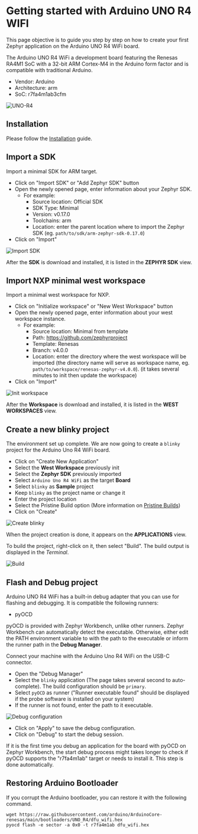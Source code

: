 # Getting started with Arduino UNO R4 WIFI

This page objective is to guide you step by step on how to create your first Zephyr application on the Arduino UNO R4 WiFi board.

The Arduino UNO R4 WiFi  a development board featuring the Renesas RA4M1 SoC with a 32-bit ARM Cortex-M4 in the Arduino form factor and is compatible with traditional Arduino. 

- Vendor: Arduino
- Architecture: arm
- SoC: r7fa4m1ab3cfm

![UNO-R4](/img/tutorials/arduino-uno-r4-wifi/UNO-R4-TOP.jpg)

## Installation

Please follow the [Installation](/docs/documentation/installation) guide.

## Import a SDK

Import a minimal SDK for ARM target. 

* Click on "Import SDK" or "Add Zephyr SDK" button
* Open the newly opened page, enter information about your Zephyr SDK.
  - For example:
    - Source location: Official SDK
    - SDK Type: Minimal
    - Version: v0.17.0
    - Toolchains: arm
    - Location: enter the parent location where to import the Zephyr SDK (eg. `path/to/sdk/arm-zephyr-sdk-0.17.0`)
* Click on "Import"

![Import SDK](/img/tutorials/arduino-uno-r4-wifi/zw_import_sdk.gif)

After the **SDK** is download and installed, it is listed in the **ZEPHYR SDK** view.

## Import NXP minimal west workspace

Import a minimal west workspace for NXP.

* Click on "Initialize workspace" or "New West Workspace" button
* Open the newly opened page, enter information about your west workspace instance.
  - For example:
    - Source location: Minimal from template
    - Path: https://github.com/zephyrproject
    - Template: Renesas
    - Branch: v4.0.0
    - Location: enter the directory where the west workspace will be imported 
(the directory name will serve as workspace name, eg. `path/to/workspace/renesas-zephyr-v4.0.0`).
(it takes several minutes to init then update the workspace)
* Click on "Import"
  
![Init workspace](/img/tutorials/arduino-uno-r4-wifi/zw_import_westworkspace.gif)
  
After the **Workspace** is download and installed, it is listed in the **WEST WORKSPACES** view.

## Create a new blinky project
The environment set up complete. We are now going to create a `blinky` project for the Arduino Uno R4 WiFi board.

* Click on "Create New Application"
* Select the **West Workspace** previously init
* Select the **Zephyr SDK** previously imported
* Select `Arduino Uno R4 WiFi` as the target **Board**
* Select `blinky` as **Sample** project
* Keep `blinky` as the project name or change it
* Enter the project location
* Select the Pristine Build option (More information on [Pristine Builds](https://docs.zephyrproject.org/latest/develop/west/build-flash-debug.html#pristine-builds))
* Click on "Create"

![Create blinky](/img/tutorials/arduino-uno-r4-wifi/zw_create_app.gif)

When the project creation is done, it appears on the **APPLICATIONS** view.

To build the project, right-click on it, then select "Build". The build output is displayed in the *Terminal*.

![Build](/img/tutorials/arduino-uno-r4-wifi/zw_build_app.gif)

## Flash and Debug project

Arduino UNO R4 WiFi has a built-in debug adapter that you can use for flashing and debugging. It is compatible the following runners:
* pyOCD

pyOCD is provided with Zephyr Workbench, unlike other runners. Zephyr Workbench can automatically detect the executable. Otherwise, either edit the PATH environment variable to
with the path to the executable or inform the runner path in the **Debug Manager**.

Connect your machine with the Arduino Uno R4 WiFi on the USB-C connector.

* Open the "Debug Manager" 
* Select the `blinky` application (The page takes several second to auto-complete). The build configuration should be `primary`.
* Select `pyOCD` as runner ("Runner executable found" should be displayed if the probe software is installed on your system)
* If the runner is not found, enter the path to it executable.
  
![Debug configuration](/img/tutorials/arduino-uno-r4-wifi/zw_debug_config.gif)

* Click on "Apply" to save the debug configuration.
* Click on "Debug" to start the debug session.

If it is the first time you debug an application for the board with pyOCD on Zephyr Workbench, the start debug process might takes longer to check if pyOCD supports the "r7fa4m1ab" target or needs to install it. This step is done automatically.

## Restoring Arduino Bootloader

If you corrupt the Arduino bootloader, you can restore it with the following command.

```
wget https://raw.githubusercontent.com/arduino/ArduinoCore-renesas/main/bootloaders/UNO_R4/dfu_wifi.hex
pyocd flash -e sector -a 0x0 -t r7fa4m1ab dfu_wifi.hex
```